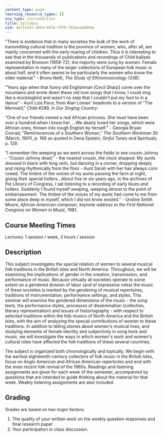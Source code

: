 ```yaml
---
content_type: page
learning_resource_types: []
ocw_type: CourseSection
title: Syllabus
uid: 4d1fe147-d6b4-947b-f979-f83eead60d4e
---
```


"There is evidence that in many societies the bulk of the work of transmitting cultural tradition is the province of women, who, after all, are mainly concerned with the early rearing of children. Thus it is interesting to see that in the thousands of publications and recordings of Child ballads examined by Bronson (1959-72), the majority were sung by women. Female representation in many of the larger collections of European folk music is about half, and it often seems to be particularly the women who know the older material." - Bruno Nettl, _The Study of Ethnomusicology_ (336).

"Years ago when that funny old Englishman \[Cecil Sharp\] come over the mountains and wrote down these old love songs that I know, I could sing like a mockingbird and wasn't no step that I couldn't put my foot to in a dance" - Aunt Lize Pace, from Alan Lomax' headnote to a version of "The Mermaid," Child #289, in _Our Singing Country_.

"One of our friends owned a real African princess. She must have been over a hundred when I knew her. ...We dearly loved her songs, which were African ones, thrown into rough English by herself." - Georgia Bryan Conrad, "Reminiscences of a Southern Woman," _The Southern Workman_ 30 (March, 1901), p. 168 as quoted in Dena Epstein, _Sinful Tunes and Spirituals_, p. 129.

"I remember the weeping as we went across the fields to see cousin Johnny - "Cousin Johnny dead," - the nearest cousin, the clock stopped. My aunts dressed in black with long veils, but dancing in a corner, dropping deeply and rising rhythmically from the floor - Aunt Sarah with her hair always corn rowed. The timbre of the voices of my aunts passing the farm at night, giving their special hollers…About five or six years ago, in the archives of the Library of Congress, I sat listening to a recording of early blues and hollers. Suddenly I found myself weeping, weeping almost to the point of embarrassment. The timbre of the voices of my aunts had come to me from some place deep in myself, which I did not know existed." - Undine Smith Moore, _African American composer, keynote address to the First National Congress on Women in Music_, 1981.

Course Meeting Times
--------------------

Lectures: 1 session / week, 3 hours / session

Description
-----------

This subject investigates the special relation of women to several musical folk traditions in the British Isles and North America. Throughout, we will be examining the implications of gender in the creation, transmission, and performance of music. Because virtually all societies operate to some extent on a gendered division of labor (and of expressive roles) the music of these societies is marked by the gendering of musical repertoires, traditions of instrumentation, performance settings, and styles. This seminar will examine the gendered dimensions of the music - the song texts, the performance styles, processes of dissemination (collection, literary representation) and issues of historiography - with respect to selected traditions within the folk musics of North America and the British Isles, with the aim of analyzing the special contributions of women to these traditions. In addition to telling stories about women's musical lives, and studying elements of female identity and subjectivity in song texts and music, we will investigate the ways in which women's work and women's cultural roles have affected the folk traditions of these several countries.

The subject is organized both chronologically and topically. We begin with the earliest eighteenth-century collectors of folk music in the British Isles, focus on Anglo American and African American repertories and end with the most recent folk revival of the 1960s. Readings and listening assignments are given for each week of the semester, accompanied by questions that are intended to guide thinking about the material for that week. Weekly listening assignments are also included.

Grading
-------

Grades are based on two major factors:

1.  The quality of your written work on the weekly question responses and final research paper
2.  Your participation in class discussion.